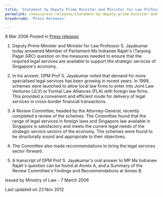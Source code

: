 ```yaml
---
title: 'Statement by Deputy Prime Minister and Minister for Law Professor S Jayakumar in Parliament on 7 Mar'
permalink: /news/press-releases/statement-by-deputy-prime-minister-and-minister-for-law-professor-s-jayakumar-in-parliament-on-7-mar/
breadcrumb: 'Press Releases'

---
```



8 Mar 2006 Posted in [Press releases](/news/press-releases)

1. Deputy Prime Minister and Minister for Law Professor S. Jayakumar today answered Member of Parliament Ms Indranee Rajah's (Tanjong Pagar GRC) question on the measures needed to ensure that the required legal services are available to support the strategic services of Singapore's economy.

2. In his answer, DPM Prof S. Jayakumar noted that demand for more specialised legal services has been growing in recent years. In 1999, schemes were launched to allow local law firms to enter into Joint Law Ventures (JLV) or Formal Law Alliances (FLA) with foreign law firms. This provided a convenient and efficient mode for delivery of legal services in cross-border financial transactions.

3. A Review Committee, headed by the Attorney-General, recently completed a review of the schemes. The Committee found that the range of legal services in foreign laws and Singapore law available in Singapore is satisfactory and meets the current legal needs of the strategic service sectors of the economy. The schemes were found to be structurally sound and appropriate to their objectives.

4. The Committee also made recommendations to bring the legal services sector forward.

5. A transcript of DPM Prof S. Jayakumar's oral answer to MP Ms Indranee Rajah's question can be found at Annex A, and a Summary of the Review Committee's Findings and Recommendations at Annex B.

Issued by Ministry of Law - 7 March 2006

<p class="right-side-updated">Last updated on 23 Nov 2012</p>



